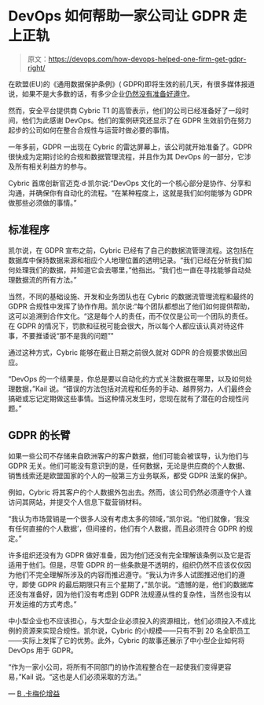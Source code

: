 # DevOps 如何帮助一家公司让 GDPR 走上正轨

> 原文：<https://devops.com/how-devops-helped-one-firm-get-gdpr-right/>

在欧盟(EU)的《通用数据保护条例》( GDPR)即将生效的前几天，有很多媒体报道说，如果不是大多数的话，有多少企业[仍然没有准备好遵守](https://devops.com/firms-are-unprepared-for-gdpr-in-spite-of-devops/)。

然而，安全平台提供商 Cybric T1 的高管表示，他们的公司已经准备好了一段时间，他们为此感谢 DevOps。他们的案例研究还显示了在 GDPR 生效前仍在努力起步的公司如何在整合合规性与运营时做必要的事情。

一年多前，GDPR 一出现在 Cybric 的雷达屏幕上，该公司就开始准备了。GDPR 很快成为定期讨论的合规和数据管理流程，并且作为其 DevOps 的一部分，它涉及所有相关利益方的参与。

Cybric 首席创新官迈克·d·凯尔说:“DevOps 文化的一个核心部分是协作、分享和沟通，并确保你有自动化的流程。“在某种程度上，这就是我们如何能够为 GDPR 做那些必须做的事情。”

## **标准程序**

凯尔说，在 GDPR 宣布之前，Cybric 已经有了自己的数据流管理流程。这包括在数据库中保持数据来源和相应个人地理位置的透明记录。“我们已经在分析我们如何处理我们的数据，并知道它会去哪里，”他指出。“我们也一直在寻找能够自动处理数据流的所有方法。”

当然，不同的基础设施、开发和业务团队也在 Cybric 的数据流管理流程和最终的 GDPR 合规性中发挥了协作作用。凯尔说:“每个团队都想出了他们如何提供帮助，这可以追溯到合作文化。“这是每个人的责任，而不仅仅是公司一个团队的责任。在 GDPR 的情况下，罚款和征税可能会很大，所以每个人都应该认真对待这件事，不要推诿说“那不是我的问题”"

通过这种方式，Cybric 能够在截止日期之前很久就对 GDPR 的合规要求做出回应。

“DevOps 的一个结果是，你总是要以自动化的方式关注数据在哪里，以及如何处理数据，”Kail 说。“错误的方法包括对流程和任务的手动、越界努力，人们最终会搞砸或忘记定期做这些事情。当这种情况发生时，您现在就有了潜在的合规性问题。”

## **GDPR 的长臂**

如果一些公司不存储来自欧洲客户的客户数据，他们可能会被误导，认为他们与 GDPR 无关。他们可能没有意识到的是，任何数据，无论是供应商的个人数据、销售线索还是欧盟国家的个人的一般第三方业务联系，都受 GDPR 法案的保护。

例如，Cybric 将其客户的个人数据外包出去。然而，该公司仍然必须遵守个人谁访问其网站，并提交个人信息下载营销材料。

“我认为市场营销是一个很多人没有考虑太多的领域，”凯尔说。“他们就像，‘我没有任何直接的个人数据’，但间接的，他们有个人数据，而且必须符合 GDPR 的规定。”

许多组织还没有为 GDPR 做好准备，因为他们还没有完全理解该条例以及它是否适用于他们。但是，尽管 GDPR 的一些条款是不透明的，组织仍然不应该仅仅因为他们不完全理解所涉及的内容而推迟遵守。“我认为许多人试图推迟他们的遵守，即使 GDPR 的最后期限只有三个星期了，”凯尔说。“遗憾的是，他们的数据库还没有准备好，因为他们没有考虑到 GDPR 法规遵从性的复杂性，当然也没有以开发运维的方式考虑。”

中小型企业也不应该担心，与大型企业必须投入的资源相比，他们必须投入不成比例的资源来实现合规性。凯尔说，Cybric 的小规模——只有不到 20 名全职员工——实际上发挥了它的优势。此外，Cybric 的故事还展示了中小型企业如何将 DevOps 用于 GDPR。

“作为一家小公司，将所有不同部门的协作流程整合在一起使我们变得更容易，”Kail 说。“这也是人们必须采取的方法。”

— [B .卡梅伦增益](https://devops.com/author/b-cameron-gain/)
